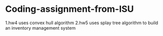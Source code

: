 # Coding-assignment-from-ISU
1.hw4 uses convex hull algorithm
2.hw5 uses splay tree algorithm to build an inventory management system
